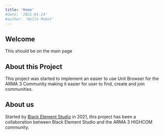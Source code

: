 ```yaml
---
title: 'Home'
#date: '2021-01-24'
#author: 'Hello Robot'
---
```

## Welcome

This should be on the main page

## About this Project

This project was started to implement an easier to use Unit Browser for the ARMA 3 Community making it easier for user to find, create and join communities.

## About us

Started by  [Black Element Studio](https://blackelement.studio) in 2021, this project has been a collaboration between Black Element Studio and the ARMA 3 HIGHCOM community.
